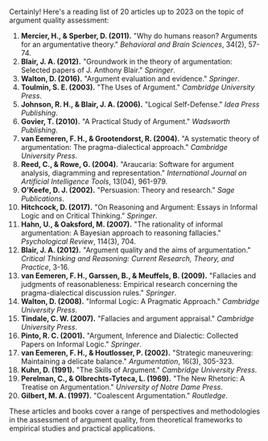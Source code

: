 Certainly! Here's a reading list of 20 articles up to 2023 on the topic of argument quality assessment:

1. **Mercier, H., & Sperber, D. (2011).** "Why do humans reason? Arguments for an argumentative theory." *Behavioral and Brain Sciences*, 34(2), 57-74.
2. **Blair, J. A. (2012).** "Groundwork in the theory of argumentation: Selected papers of J. Anthony Blair." *Springer*.
3. **Walton, D. (2016).** "Argument evaluation and evidence." *Springer*.
4. **Toulmin, S. E. (2003).** "The Uses of Argument." *Cambridge University Press*.
5. **Johnson, R. H., & Blair, J. A. (2006).** "Logical Self-Defense." *Idea Press Publishing*.
6. **Govier, T. (2010).** "A Practical Study of Argument." *Wadsworth Publishing*.
7. **van Eemeren, F. H., & Grootendorst, R. (2004).** "A systematic theory of argumentation: The pragma-dialectical approach." *Cambridge University Press*.
8. **Reed, C., & Rowe, G. (2004).** "Araucaria: Software for argument analysis, diagramming and representation." *International Journal on Artificial Intelligence Tools*, 13(04), 961-979.
9. **O'Keefe, D. J. (2002).** "Persuasion: Theory and research." *Sage Publications*.
10. **Hitchcock, D. (2017).** "On Reasoning and Argument: Essays in Informal Logic and on Critical Thinking." *Springer*.
11. **Hahn, U., & Oaksford, M. (2007).** "The rationality of informal argumentation: A Bayesian approach to reasoning fallacies." *Psychological Review*, 114(3), 704.
12. **Blair, J. A. (2012).** "Argument quality and the aims of argumentation." *Critical Thinking and Reasoning: Current Research, Theory, and Practice*, 3-16.
13. **van Eemeren, F. H., Garssen, B., & Meuffels, B. (2009).** "Fallacies and judgments of reasonableness: Empirical research concerning the pragma-dialectical discussion rules." *Springer*.
14. **Walton, D. (2008).** "Informal Logic: A Pragmatic Approach." *Cambridge University Press*.
15. **Tindale, C. W. (2007).** "Fallacies and argument appraisal." *Cambridge University Press*.
16. **Pinto, R. C. (2001).** "Argument, Inference and Dialectic: Collected Papers on Informal Logic." *Springer*.
17. **van Eemeren, F. H., & Houtlosser, P. (2002).** "Strategic maneuvering: Maintaining a delicate balance." *Argumentation*, 16(3), 305-323.
18. **Kuhn, D. (1991).** "The Skills of Argument." *Cambridge University Press*.
19. **Perelman, C., & Olbrechts-Tyteca, L. (1969).** "The New Rhetoric: A Treatise on Argumentation." *University of Notre Dame Press*.
20. **Gilbert, M. A. (1997).** "Coalescent Argumentation." *Routledge*.

These articles and books cover a range of perspectives and methodologies in the assessment of argument quality, from theoretical frameworks to empirical studies and practical applications.